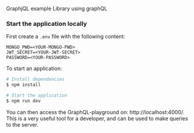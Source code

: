 GraphjQL example
Library using graphQL
### Start the application locally
First create a `.env` file with the following content:
```
MONGO_PWD=<YOUR-MONGO-PWD>
JWT_SECRET=<YOUR-JWT-SECRET>
PASSWORD=<YOUR-PASSWORD>         
```
To start an application:
```bash
# Install dependancies
$ npm install

# Start the application
$ npm run dev
```
You can then access the GraphQL-playground on: http://localhost:4000/. 
This is a very useful tool for a developer, and can be used to make queries to the server.
